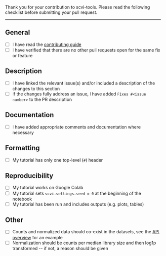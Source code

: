 Thank you for your contribution to scvi-tools. Please read the following checklist before
submitting your pull request.

---

## General

-   [ ] I have read the [contributing guide](https://docs.scvi-tools.org/en/stable/contributing/index.html)
-   [ ] I have verified that there are no other pull requests open for the same fix or feature

## Description

-   [ ] I have linked the relevant issue(s) and/or included a description of the changes to this section
-   [ ] If the changes fully address an issue, I have added `Fixes #<issue number>` to the PR description

## Documentation

-   [ ] I have added appropriate comments and documentation where necessary

## Formatting

-   [ ] My tutorial has only one top-level (`#`) header

## Reproducibility

-   [ ] My tutorial works on Google Colab
-   [ ] My tutorial sets `scvi.settings.seed = 0` at the beginning of the notebook
-   [ ] My tutorial has been run and includes outputs (e.g. plots, tables)

## Other

-   [ ] Counts and normalized data should co-exist in the datasets, see the [API overview](https://docs.scvi-tools.org/en/stable/tutorials/notebooks/api_overview.html) for an example
-   [ ] Normalization should be counts per median library size and then log1p transformed -- if not, a reason should be given
